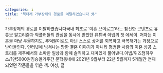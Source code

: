 ```yaml
---
categories: i
title: "책타래 가부장제의 경로를 이탈하였습니다 外"
---
```

가부장제의 경로를 이탈하였습니다국내 최초로 ‘이혼 브이로그’라는 참신한 콘텐츠로 유튜브 알고리즘과 악플러들의 관심을 동시에 받았던 유튜버 아넵의 첫 에세이. 저자는 이혼을 마냥 우울하지도, 추억팔이로도 아닌 스스로 상처를 회복하고 극복해가는 과정으로 받아들인다. 인터넷에 넘쳐나는 망한 결혼 이야기가 아니라 평범한 사람의 이혼 성공 스토리를 제주에서의 소박한 일상과 함께 솔직하고 재미있게 풀어낸다.아넵/위즈덤하우스/1만5000원짐승일기주간 문학동네에 2021년 9월부터 22년 5월까지 5개월간 연재되었던 작품들을 엮은 책. 여성, 글